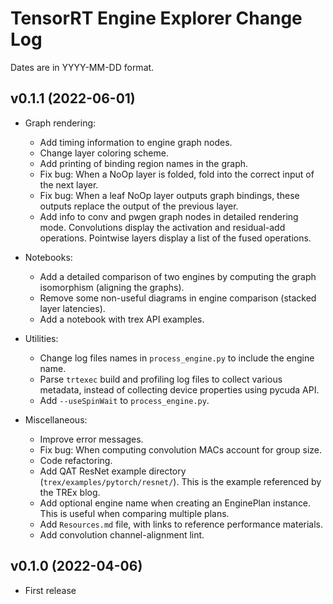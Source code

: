 # TensorRT Engine Explorer Change Log

Dates are in YYYY-MM-DD format.

## v0.1.1 (2022-06-01)
- Graph rendering:
  - Add timing information to engine graph nodes.
  - Change layer coloring scheme.
  - Add printing of binding region names in the graph.
  - Fix bug: When a NoOp layer is folded, fold into the correct input of the next layer.
  - Fix bug: When a leaf NoOp layer outputs graph bindings, these outputs replace the output of the previous layer.
  - Add info to conv and pwgen graph nodes in detailed rendering mode. Convolutions display the activation and residual-add operations. Pointwise layers display a list of the fused operations.

- Notebooks:
  - Add a detailed comparison of two engines by computing the graph isomorphism (aligning the graphs).
  - Remove some non-useful diagrams in engine comparison (stacked layer latencies).
  - Add a notebook with trex API examples.

- Utilities:
  - Change log files names in `process_engine.py` to include the engine name.
  - Parse `trtexec` build and profiling log files to collect various metadata, instead of collecting device properties using pycuda API.
  - Add `--useSpinWait` to `process_engine.py`.

- Miscellaneous:
  - Improve error messages.
  - Fix bug: When computing convolution MACs account for group size.
  - Code refactoring.
  - Add QAT ResNet example directory (`trex/examples/pytorch/resnet/`). This is the example referenced by the TREx blog.
  - Add optional engine name when creating an EnginePlan instance. This is useful when comparing multiple plans.
  - Add `Resources.md` file, with links to reference performance materials.
  - Add convolution channel-alignment lint.
## v0.1.0 (2022-04-06)
- First release
